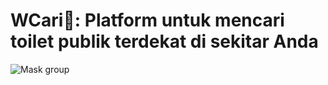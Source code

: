 # WCari🚽: Platform untuk mencari toilet publik terdekat di sekitar Anda

![Mask group](https://github.com/user-attachments/assets/5e10dabb-f69b-4f48-a773-a69775fb6444)
